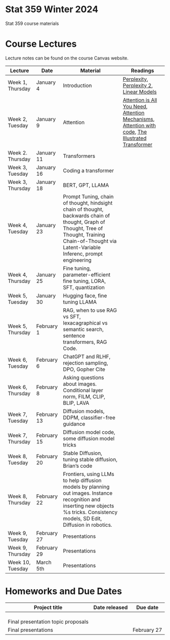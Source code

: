 # Stat 359 Winter 2024
Stat 359 course materials



# Course Lectures 

Lecture notes can be found on the course Canvas website. 


| Lecture                  |  Date | Material | Readings                
|--------------------------|-------|----------|----------------------------|
| Week 1, Thursday         | January 4 |   Introduction  | [Perplexity](https://thegradient.pub/understanding-evaluation-metrics-for-language-models/), [Perplexity 2](https://web.stanford.edu/~jurafsky/slp3/3.pdf), [Linear Models](https://see.stanford.edu/materials/aimlcs229/cs229-notes1.pdf)  |
| Week 2, Tuesday           | January 9  | Attention |  [Attention is All You Need](https://arxiv.org/pdf/1706.03762.pdf), [Attention Mechanisms](https://lilianweng.github.io/posts/2018-06-24-attention/), [Attention with code](https://sebastianraschka.com/blog/2023/self-attention-from-scratch.html), [The Illustrated Transformer](https://jalammar.github.io/illustrated-transformer/) |
| Week 2. Thursday       | January 11 | Transformers |   |
| Week 3, Tuesday            | January 16 | Coding a transformer |   |
| Week 3, Thursday         | January 18| BERT, GPT, LLAMA | |
| Week 4, Tuesday            | January 23| Prompt Tuning, chain of thought, hindsight chain of thought, backwards chain of thought, Graph of Thought, Tree of Thought, Training Chain-of-Thought via Latent-Variable Inferenc, prompt engineering |   |
| Week 4, Thursday          | January 25| Fine tuning, parameter-efficient fine tuning, LORA, SFT, quantization |   |
| Week 5, Tuesday        | January 30 | Hugging face, fine tuning LLAMA    |  |
| Week 5, Thursday          | February 1| RAG, when to use RAG vs SFT, lexacagraphical vs semantic search, sentence transformers, RAG Code. | |
| Week 6, Tuesday        | February 6| ChatGPT and RLHF, rejection sampling, DPO, Gopher Cite  | |
| Week 6, Thursday       | February 8| Asking questions about images. Conditional layer norm, FILM, CLIP, BLIP, LAVA  |  |
| Week 7, Tuesday           | February 13| Diffusion models, DDPM, classifier-free guidance |   |
| Week 7, Thursday       | February 15| Diffusion model code, some diffusion model tricks   | |
| Week 8, Tuesday       | February 20| Stable Diffusion, tuning stable diffusion, Brian’s code  |   |
| Week 8, Thursday   | February 22| Frontiers, using LLMs to help diffusion models by planning out images. Instance recognition and inserting new objects %s tricks. Consistency models, SD Edit,  Diffusion in robotics.                                      | |
| Week 9, Tuesday |  February 27| Presentations  | |
| Week 9, Thursday   |  February 29| Presentations |  |
| Week 10, Tuesday   |  March 5th| Presentations  |  |



# Homeworks and Due Dates


| Project title                  | Date released | Due date                
|--------------------------------|---------------|-------------------------|
|          |    |   |
|            |     |   |
|     |        |  |
| Final presentation topic proposals |         |     | 
|  Final presentations        |       | February 27  |
